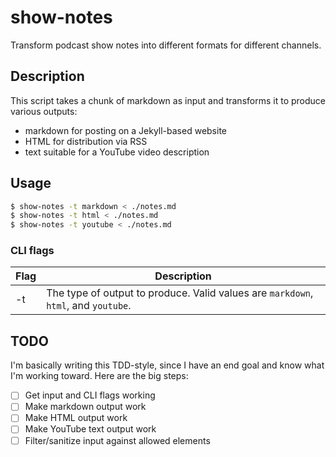 # show-notes

Transform podcast show notes into different formats for different channels.

## Description

This script takes a chunk of markdown as input and transforms it to produce various outputs:

- markdown for posting on a Jekyll-based website
- HTML for distribution via RSS
- text suitable for a YouTube video description

## Usage

```sh
$ show-notes -t markdown < ./notes.md
$ show-notes -t html < ./notes.md
$ show-notes -t youtube < ./notes.md
```

### CLI flags

| Flag | Description |
|---|---|
| -t | The type of output to produce. Valid values are `markdown`, `html`, and `youtube`. |

## TODO

I'm basically writing this TDD-style, since I have an end goal and know what I'm working toward. Here are the big steps:

- [ ] Get input and CLI flags working
- [ ] Make markdown output work
- [ ] Make HTML output work
- [ ] Make YouTube text output work
- [ ] Filter/sanitize input against allowed elements
